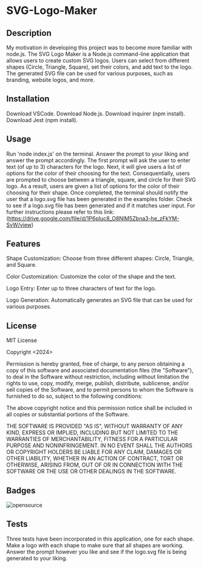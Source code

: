 # SVG-Logo-Maker

## Description

My motivation in developing this project was to become more familiar with node.js. The SVG Logo Maker is a Node.js command-line application that allows users to create custom SVG logos. Users can select from different shapes (Circle, Triangle, Square), set their colors, and add text to the logo. The generated SVG file can be used for various purposes, such as branding, website logos, and more. 

## Installation

Download VSCode.
Download Node.js.
Download inquirer (npm install).
Download Jest (npm install).

## Usage

Run 'node index.js' on the terminal. Answer the prompt to your liking and answer the prompt accordingly. The first prompt will ask the user to enter text (of up to 3) characters for the logo. Next, it will give users a list of options for the color of their choosing for the text. Consequentially, users are prompted to choose between a triangle, square, and circle for their SVG logo. As a result, users are given a list of options for the color of their choosing for their shape. Once completed, the terminal should notify the user that a logo.svg file has been generated in the examples folder. Check to see if a logo.svg file has been generated and if it matches user input.
For further instructions please refer to this link: (https://drive.google.com/file/d/1P6pIuc8_O8NlM5Zbna3-he_zFkYM-SvW/view)


## Features

Shape Customization: Choose from three different shapes: Circle, Triangle, and Square.

Color Customization: Customize the color of the shape and the text.

Logo Entry: Enter up to three characters of text for the logo.

Logo Generation: Automatically generates an SVG file that can be used for various purposes.

## License

MIT License

Copyright <2024> <Christopher Chhim>

Permission is hereby granted, free of charge, to any person obtaining a copy
of this software and associated documentation files (the "Software"), to deal
in the Software without restriction, including without limitation the rights
to use, copy, modify, merge, publish, distribute, sublicense, and/or sell
copies of the Software, and to permit persons to whom the Software is
furnished to do so, subject to the following conditions:

The above copyright notice and this permission notice shall be included in all
copies or substantial portions of the Software.

THE SOFTWARE IS PROVIDED "AS IS", WITHOUT WARRANTY OF ANY KIND, EXPRESS OR
IMPLIED, INCLUDING BUT NOT LIMITED TO THE WARRANTIES OF MERCHANTABILITY,
FITNESS FOR A PARTICULAR PURPOSE AND NONINFRINGEMENT. IN NO EVENT SHALL THE
AUTHORS OR COPYRIGHT HOLDERS BE LIABLE FOR ANY CLAIM, DAMAGES OR OTHER
LIABILITY, WHETHER IN AN ACTION OF CONTRACT, TORT OR OTHERWISE, ARISING FROM,
OUT OF OR IN CONNECTION WITH THE SOFTWARE OR THE USE OR OTHER DEALINGS IN THE
SOFTWARE.

## Badges

![opensource](https://img.shields.io/badge/generator-open_source-blue)

## Tests

Three tests have been incorporated in this application, one for each shape. Make a logo with each shape to make sure that all shapes are working. Answer the prompt however you like and see if the logo.svg file is being generated to your liking. 